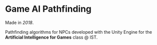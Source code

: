 # Game AI Pathfinding
Made in *2018*.

Pathfinding algorithms for NPCs developed with the Unity Engine for the **Artificial Intelligence for Games** class @ IST.
